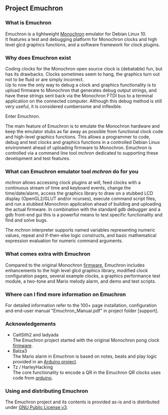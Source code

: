 ## Project Emuchron
### What is Emuchron
Emuchron is a lightweight [Monochron](http://www.adafruit.com/product/204)
emulator for Debian Linux 10.\
It features a test and debugging platform for Monochron clocks and high level
glcd graphics functions, and a software framework for clock plugins.

### Why does Emuchron exist
Coding clocks for the Monochron open source clock is (debatable) fun, but has
its drawbacks. Clocks sometimes seem to hang, the graphics turn out not to be
fluid or are simply incorrect.\
Up to now the only way to debug a clock and graphics functionality is to upload
firmware to Monochron that generates debug output strings, and have these
strings sent back via the Monochron FTDI bus to a terminal application on the
connected computer. Although this debug method is still very useful, it is
considered cumbersome and inflexible.

Enter Emuchron.

The main feature of Emuchron is to emulate the Monochron hardware and keep the
emulator stubs as far away as possible from functional clock code and
high-level graphics functions. This allows a programmer to code, debug and test
clocks and graphics functions in a controlled Debian Linux environment ahead of
uploading firmware to Monochron. Emuchron is controlled via a command line tool
*mchron* dedicated to supporting these development and test features.

### What can Emuchron emulator tool *mchron* do for you
*mchron* allows accessing clock plugins at will, feed clocks with a continuous
stream of time and keyboard events, change the time/date/alarm, access the
graphics library to draw on a stubbed LCD display (OpenGL2/GLUT and/or
ncurses), execute command script files, and run a stubbed Monochron application
ahead of building and uploading the actual firmware. In combination with the
standard gdb debugger and a gdb front-end gui this is a powerful means to test
specific functionality and find and solve bugs.

The *mchron* interpreter supports named variables representing numeric values,
repeat and if-then-else logic constructs, and basic mathematical expression
evaluation for numeric command arguments.

### What comes extra with Emuchron
Compared to the original Monochron [firmware](https://github.com/adafruit/monochron),
Emuchron includes enhancements to the high level glcd graphics library,
modified clock configuration pages, several example clocks, a graphics
performance test module, a two-tone and Mario melody alarm, and demo and test
scripts.

### Where can I find more information on Emuchron
For detailed information refer to the 100+ page installation, configuration and
end-user manual "Emuchron_Manual.pdf" in project folder [support].

### Acknowledgements
- CaitSith2 and ladyada\
The Emuchron project started with the original Monochron pong clock
[firmware](https://github.com/adafruit/monochron).
- Balza3\
The Mario alarm in Emuchron is based on notes, beats and play logic provided in
an [Arduino project](http://www.youtube.com/watch?v=VqeYvJpibLY).
- Tz / HarleyHacking\
The core functionality to encode a QR in the Emuchron QR clocks uses code from
[qrduino](https://github.com/tz1/qrduino).

### Using and distributing Emuchron
The Emuchron project and its contents is provided as-is and is distributed
under [GNU Public License v3](http://www.gnu.org/licenses/gpl.txt).
